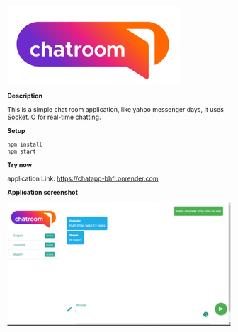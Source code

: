 [![logo](https://github.com/DavinderPRO/chat-app-socketio/blob/main/static/chatroomlogo.png?raw=true)](https://chatapp-bhfl.onrender.com/)

**Description**

This is a simple chat room application, like yahoo messenger days, It uses Socket.IO for real-time chatting. 

**Setup** 
```
npm install
npm start
```

**Try now**

application Link: https://chatapp-bhfl.onrender.com

**Application screenshot**

[![App_screenshot](https://github.com/DavinderPRO/chat-app-socketio/blob/main/static/app_screenshot.png?raw=true)](https://chatapp-bhfl.onrender.com/)


